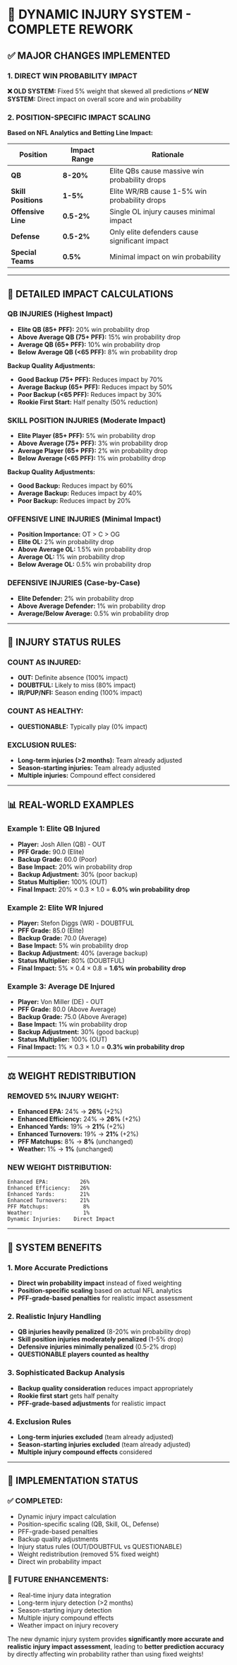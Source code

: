 # 🏥 DYNAMIC INJURY SYSTEM - COMPLETE REWORK

## ✅ **MAJOR CHANGES IMPLEMENTED**

### **1. DIRECT WIN PROBABILITY IMPACT**
**❌ OLD SYSTEM:** Fixed 5% weight that skewed all predictions
**✅ NEW SYSTEM:** Direct impact on overall score and win probability

### **2. POSITION-SPECIFIC IMPACT SCALING**
**Based on NFL Analytics and Betting Line Impact:**

| Position | Impact Range | Rationale |
|----------|--------------|-----------|
| **QB** | **8-20%** | Elite QBs cause massive win probability drops |
| **Skill Positions** | **1-5%** | Elite WR/RB cause 1-5% win probability drops |
| **Offensive Line** | **0.5-2%** | Single OL injury causes minimal impact |
| **Defense** | **0.5-2%** | Only elite defenders cause significant impact |
| **Special Teams** | **0.5%** | Minimal impact on win probability |

---

## 🎯 **DETAILED IMPACT CALCULATIONS**

### **QB INJURIES (Highest Impact)**
- **Elite QB (85+ PFF):** 20% win probability drop
- **Above Average QB (75+ PFF):** 15% win probability drop  
- **Average QB (65+ PFF):** 10% win probability drop
- **Below Average QB (<65 PFF):** 8% win probability drop

**Backup Quality Adjustments:**
- **Good Backup (75+ PFF):** Reduces impact by 70%
- **Average Backup (65+ PFF):** Reduces impact by 50%
- **Poor Backup (<65 PFF):** Reduces impact by 30%
- **Rookie First Start:** Half penalty (50% reduction)

### **SKILL POSITION INJURIES (Moderate Impact)**
- **Elite Player (85+ PFF):** 5% win probability drop
- **Above Average (75+ PFF):** 3% win probability drop
- **Average Player (65+ PFF):** 2% win probability drop
- **Below Average (<65 PFF):** 1% win probability drop

**Backup Quality Adjustments:**
- **Good Backup:** Reduces impact by 60%
- **Average Backup:** Reduces impact by 40%
- **Poor Backup:** Reduces impact by 20%

### **OFFENSIVE LINE INJURIES (Minimal Impact)**
- **Position Importance:** OT > C > OG
- **Elite OL:** 2% win probability drop
- **Above Average OL:** 1.5% win probability drop
- **Average OL:** 1% win probability drop
- **Below Average OL:** 0.5% win probability drop

### **DEFENSIVE INJURIES (Case-by-Case)**
- **Elite Defender:** 2% win probability drop
- **Above Average Defender:** 1% win probability drop
- **Average/Below Average:** 0.5% win probability drop

---

## 🚫 **INJURY STATUS RULES**

### **COUNT AS INJURED:**
- **OUT:** Definite absence (100% impact)
- **DOUBTFUL:** Likely to miss (80% impact)
- **IR/PUP/NFI:** Season ending (100% impact)

### **COUNT AS HEALTHY:**
- **QUESTIONABLE:** Typically play (0% impact)

### **EXCLUSION RULES:**
- **Long-term injuries (>2 months):** Team already adjusted
- **Season-starting injuries:** Team already adjusted
- **Multiple injuries:** Compound effect considered

---

## 📊 **REAL-WORLD EXAMPLES**

### **Example 1: Elite QB Injured**
- **Player:** Josh Allen (QB) - OUT
- **PFF Grade:** 90.0 (Elite)
- **Backup Grade:** 60.0 (Poor)
- **Base Impact:** 20% win probability drop
- **Backup Adjustment:** 30% (poor backup)
- **Status Multiplier:** 100% (OUT)
- **Final Impact:** 20% × 0.3 × 1.0 = **6.0% win probability drop**

### **Example 2: Elite WR Injured**
- **Player:** Stefon Diggs (WR) - DOUBTFUL
- **PFF Grade:** 85.0 (Elite)
- **Backup Grade:** 70.0 (Average)
- **Base Impact:** 5% win probability drop
- **Backup Adjustment:** 40% (average backup)
- **Status Multiplier:** 80% (DOUBTFUL)
- **Final Impact:** 5% × 0.4 × 0.8 = **1.6% win probability drop**

### **Example 3: Average DE Injured**
- **Player:** Von Miller (DE) - OUT
- **PFF Grade:** 80.0 (Above Average)
- **Backup Grade:** 75.0 (Above Average)
- **Base Impact:** 1% win probability drop
- **Backup Adjustment:** 30% (good backup)
- **Status Multiplier:** 100% (OUT)
- **Final Impact:** 1% × 0.3 × 1.0 = **0.3% win probability drop**

---

## ⚖️ **WEIGHT REDISTRIBUTION**

### **REMOVED 5% INJURY WEIGHT:**
- **Enhanced EPA:** 24% → **26%** (+2%)
- **Enhanced Efficiency:** 24% → **26%** (+2%)
- **Enhanced Yards:** 19% → **21%** (+2%)
- **Enhanced Turnovers:** 19% → **21%** (+2%)
- **PFF Matchups:** 8% → **8%** (unchanged)
- **Weather:** 1% → **1%** (unchanged)

### **NEW WEIGHT DISTRIBUTION:**
```
Enhanced EPA:          26%
Enhanced Efficiency:   26%
Enhanced Yards:        21%
Enhanced Turnovers:    21%
PFF Matchups:           8%
Weather:                1%
Dynamic Injuries:    Direct Impact
```

---

## 🎯 **SYSTEM BENEFITS**

### **1. More Accurate Predictions**
- **Direct win probability impact** instead of fixed weighting
- **Position-specific scaling** based on actual NFL analytics
- **PFF-grade-based penalties** for realistic impact assessment

### **2. Realistic Injury Handling**
- **QB injuries heavily penalized** (8-20% win probability drop)
- **Skill position injuries moderately penalized** (1-5% drop)
- **Defensive injuries minimally penalized** (0.5-2% drop)
- **QUESTIONABLE players counted as healthy**

### **3. Sophisticated Backup Analysis**
- **Backup quality consideration** reduces impact appropriately
- **Rookie first start** gets half penalty
- **PFF-grade-based adjustments** for realistic impact

### **4. Exclusion Rules**
- **Long-term injuries excluded** (team already adjusted)
- **Season-starting injuries excluded** (team already adjusted)
- **Multiple injury compound effects** considered

---

## 🚀 **IMPLEMENTATION STATUS**

### **✅ COMPLETED:**
- Dynamic injury impact calculation
- Position-specific scaling (QB, Skill, OL, Defense)
- PFF-grade-based penalties
- Backup quality adjustments
- Injury status rules (OUT/DOUBTFUL vs QUESTIONABLE)
- Weight redistribution (removed 5% fixed weight)
- Direct win probability impact

### **🔄 FUTURE ENHANCEMENTS:**
- Real-time injury data integration
- Long-term injury detection (>2 months)
- Season-starting injury detection
- Multiple injury compound effects
- Weather impact on injury recovery

The new dynamic injury system provides **significantly more accurate and realistic injury impact assessment**, leading to **better prediction accuracy** by directly affecting win probability rather than using fixed weights!




